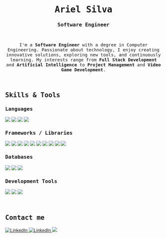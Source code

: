 <h1 align="center"><samp>Ariel Silva</samp></h1>
<h3 align="center"><samp>Software Engineer</samp></h3>
<br>
<p align="center"><samp>
    I'm a <strong>Software Engineer</strong> with a degree in Computer Engineering. Passionate about technology, I enjoy creating innovative solutions, exploring new tools, and continuously learning. My interests range from <strong>Full Stack Development</strong> and <strong>Artificial Intelligence</strong> to <strong>Project Management</strong> and <strong>Video Game Development</strong>.
</samp></p>

<br>

<h2 align="start"><samp>Skills & Tools</samp></h3>
<h3 align="start"><samp>Languages</samp></h3>
<p align="start">
    <img src="https://img.shields.io/badge/javascript-%23323330.svg?style=for-the-badge&logo=javascript&logoColor=%23F7DF1E">
    <img src="https://img.shields.io/badge/typescript-%23007ACC.svg?style=for-the-badge&logo=typescript&logoColor=white">
    <img src="https://img.shields.io/badge/python-3670A0?style=for-the-badge&logo=python&logoColor=ffdd54">
    <img src="https://img.shields.io/badge/java-%23ED8B00.svg?style=for-the-badge&logo=openjdk&logoColor=white">
</p>

<h3 align="start"><samp>Frameworks / Libraries</samp></h3>
<p align="start">
    <img src="https://img.shields.io/badge/astro-%232C2052.svg?style=for-the-badge&logo=astro&logoColor=white">
    <img src="https://img.shields.io/badge/Ionic-%233880FF.svg?style=for-the-badge&logo=Ionic&logoColor=white">
    <img src="https://img.shields.io/badge/angular-%23DD0031.svg?style=for-the-badge&logo=angular&logoColor=white">
    <img src="https://img.shields.io/badge/react-%2320232a.svg?style=for-the-badge&logo=react&logoColor=%2361DAFB">
    <img src="https://img.shields.io/badge/tailwindcss-%2338B2AC.svg?style=for-the-badge&logo=tailwind-css&logoColor=white">
    <img src="https://img.shields.io/badge/TensorFlow-%23FF6F00.svg?style=for-the-badge&logo=TensorFlow&logoColor=white">
    <img src="https://img.shields.io/badge/Keras-%23D00000.svg?style=for-the-badge&logo=Keras&logoColor=white">
    <img src="https://img.shields.io/badge/django-%23092E20.svg?style=for-the-badge&logo=django&logoColor=white">
    <img src="https://img.shields.io/badge/FastAPI-005571?style=for-the-badge&logo=fastapi">
    <img src="https://img.shields.io/badge/express.js-%23404d59.svg?style=for-the-badge&logo=express&logoColor=%2361DAFB">
</p>

<h3 align="start"><samp>Databases</samp></h3>
<p align="start">
    <img src="https://img.shields.io/badge/MongoDB-%234ea94b.svg?style=for-the-badge&logo=mongodb&logoColor=white">
    <img src="https://img.shields.io/badge/mysql-4479A1.svg?style=for-the-badge&logo=mysql&logoColor=white">
    <img src="https://img.shields.io/badge/SurrealDB-FF00A0?style=for-the-badge&logo=surrealdb&logoColor=white">
</p>

<h3 align="start"><samp>Development Tools</samp></h3>
<p align="start">
    <img src="https://img.shields.io/badge/git-%23F05033.svg?style=for-the-badge&logo=git&logoColor=white">
    <img src="https://img.shields.io/badge/figma-%23F24E1E.svg?style=for-the-badge&logo=figma&logoColor=white">
    <img src="https://img.shields.io/badge/Visual%20Studio%20Code-0078d7.svg?style=for-the-badge&logo=visual-studio-code&logoColor=white">
</p>

<br>
<h2 align="start"><samp>Contact me</samp></h3>
<p align="start">
    <a href="https://www.linkedin.com/in/arielsilvar/" target="_blank" style="underline: none;">
        <img src="https://img.shields.io/badge/LinkedIn-%230077B5.svg?&style=for-the-badge&logo=linkedin&logoColor=white" alt="LinkedIn">
    </a>
    <a href="mailto:arielsilvar.dev@gmail.com" target="_blank" style="underline: none;">
        <img src="https://img.shields.io/badge/Email-%23DD0031.svg?&style=for-the-badge&logo=gmail&logoColor=white" alt="LinkedIn">
    </a>
    <a href="https://x.com/alwexis_dev" target="_blank" style="underline: none;">
        <img src="https://img.shields.io/badge/X-%2320232a.svg?&style=for-the-badge&logo=x&logoColor=white">
    </a>
</p>
